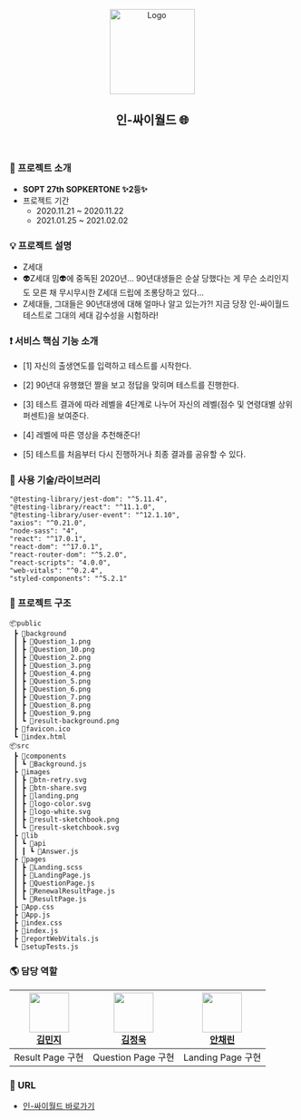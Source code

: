 <p align="center">
    <img src="https://img1.daumcdn.net/thumb/R1280x0/?scode=mtistory2&fname=https%3A%2F%2Fblog.kakaocdn.net%2Fdn%2FE1iyv%2FbtqVqGTz7m0%2FIbqN3uXlk9TjaiUxGoS0Gk%2Fimg.png" alt="Logo" width="150" height="150">
</p>
<h2 align="center">인-싸이월드 🌐</h2>
<br>

### :bookmark_tabs: 프로젝트 소개

- <b>SOPT 27th SOPKERTONE ✨2등✨</b>
- 프로젝트 기간
  - 2020.11.21 ~ 2020.11.22
  - 2021.01.25 ~ 2021.02.02

### 💡 프로젝트 설명

- Z세대
- 👽Z세대 밈👽에 중독된 2020년...
  90년대생들은 순살 당했다는 게 무슨 소리인지도
  모른 채 무시무시한 Z세대 드립에 조롱당하고 있다...
- Z세대들, 그대들은 90년대생에 대해 얼마나 알고 있는가?!
  지금 당장 인-싸이월드 테스트로 그대의 세대 감수성을 시험하라!

### :exclamation: 서비스 핵심 기능 소개

- [1] 자신의 출생연도를 입력하고 테스트를 시작한다.

- [2] 90년대 유행했던 짤을 보고 정답을 맞히며 테스트를 진행한다.

- [3] 테스트 결과에 따라 레벨을 4단계로 나누어 자신의 레벨(점수 및 연령대별 상위 퍼센트)을 보여준다.

- [4] 레벨에 따른 영상을 추천해준다!

- [5] 테스트를 처음부터 다시 진행하거나 최종 결과를 공유할 수 있다.

### :closed_book: 사용 기술/라이브러리

```
"@testing-library/jest-dom": "^5.11.4",
"@testing-library/react": "^11.1.0",
"@testing-library/user-event": "^12.1.10",
"axios": "^0.21.0",
"node-sass": "4",
"react": "^17.0.1",
"react-dom": "^17.0.1",
"react-router-dom": "^5.2.0",
"react-scripts": "4.0.0",
"web-vitals": "^0.2.4",
"styled-components": "^5.2.1"
```

### 📂 프로젝트 구조

```
📦public
 ┣ 📂background
 ┃ ┣ 📜Question_1.png
 ┃ ┣ 📜Question_10.png
 ┃ ┣ 📜Question_2.png
 ┃ ┣ 📜Question_3.png
 ┃ ┣ 📜Question_4.png
 ┃ ┣ 📜Question_5.png
 ┃ ┣ 📜Question_6.png
 ┃ ┣ 📜Question_7.png
 ┃ ┣ 📜Question_8.png
 ┃ ┣ 📜Question_9.png
 ┃ ┗ 📜result-background.png
 ┣ 📜favicon.ico
 ┗ 📜index.html
📦src
 ┣ 📂components
 ┃ ┗ 📜Background.js
 ┣ 📂images
 ┃ ┣ 📜btn-retry.svg
 ┃ ┣ 📜btn-share.svg
 ┃ ┣ 📜landing.png
 ┃ ┣ 📜logo-color.svg
 ┃ ┣ 📜logo-white.svg
 ┃ ┣ 📜result-sketchbook.png
 ┃ ┗ 📜result-sketchbook.svg
 ┣ 📂lib
 ┃ ┗ 📂api
 ┃ ┃ ┗ 📜Answer.js
 ┣ 📂pages
 ┃ ┣ 📜Landing.scss
 ┃ ┣ 📜LandingPage.js
 ┃ ┣ 📜QuestionPage.js
 ┃ ┣ 📜RenewalResultPage.js
 ┃ ┗ 📜ResultPage.js
 ┣ 📜App.css
 ┣ 📜App.js
 ┣ 📜index.css
 ┣ 📜index.js
 ┣ 📜reportWebVitals.js
 ┗ 📜setupTests.js
```

### :earth_americas: 담당 역할

| <img src="https://avatars1.githubusercontent.com/u/48766355?s=460&u=0419d273d1a31539ee4f1151cdacb6fefd45dacc&v=4" width="70" height="70"><br>[김민지](https://github.com/mnxmnz) | <img src="https://avatars.githubusercontent.com/u/54431522?s=460&u=2202642a1809a52fa34f00e580e6d6ab5796a92b&v=4" width="70" height="70"><br>[김정욱](https://github.com/guno517) | <img src="https://avatars.githubusercontent.com/u/72637095?s=460&u=b6afb83e8ef6b983585d545e3456a6b80b238357&v=4" width="70" height="70"><br>[안채린](https://github.com/th0532) |
| :------------------------------------------------------------------------------------------------------------------------------------------------------------------------------: | :------------------------------------------------------------------------------------------------------------------------------------------------------------------------------: | :-----------------------------------------------------------------------------------------------------------------------------------------------------------------------------: |
|                                                                                 Result Page 구현                                                                                 |                                                                                Question Page 구현                                                                                |                                                                                Landing Page 구현                                                                                |

### :link: URL

- [인-싸이월드 바로가기](http://in-cyworld-front-git-main.in-cyword.vercel.app/)
